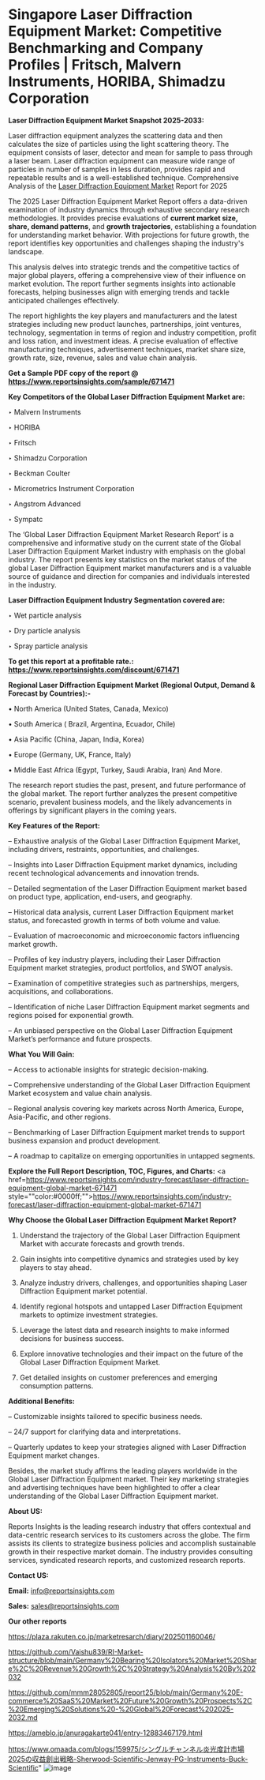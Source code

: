 # Singapore Laser Diffraction Equipment Market: Competitive Benchmarking and Company Profiles | Fritsch, Malvern Instruments, HORIBA, Shimadzu Corporation

<strong>Laser Diffraction Equipment Market Snapshot 2025-2033:</strong>

Laser diffraction equipment analyzes the scattering data and then calculates the size of particles using the light scattering theory. The equipment consists of laser, detector and mean for sample to pass through a laser beam. Laser diffraction equipment can measure wide range of particles in number of samples in less duration, provides rapid and repeatable results and is a well-established technique. Comprehensive Analysis of the <a href=https://www.reportsinsights.com/sample/671471>Laser Diffraction Equipment Market</a> Report for 2025

The 2025 Laser Diffraction Equipment Market Report offers a data-driven examination of industry dynamics through exhaustive secondary research methodologies. It provides precise evaluations of <strong>current market size, share, demand patterns</strong>, and <strong>growth trajectories</strong>, establishing a foundation for understanding market behavior. With projections for future growth, the report identifies key opportunities and challenges shaping the industry's landscape.

This analysis delves into strategic trends and the competitive tactics of major global players, offering a comprehensive view of their influence on market evolution. The report further segments insights into actionable forecasts, helping businesses align with emerging trends and tackle anticipated challenges effectively.

The report highlights the key players and manufacturers and the latest strategies including new product launches, partnerships, joint ventures, technology, segmentation in terms of region and industry competition, profit and loss ration, and investment ideas. A precise evaluation of effective manufacturing techniques, advertisement techniques, market share size, growth rate, size, revenue, sales and value chain analysis.

<strong>Get a Sample PDF copy of the report @ <a href=https://www.reportsinsights.com/sample/671471 style=color:#0000ff;>https://www.reportsinsights.com/sample/671471</a></strong>

<strong>Key Competitors of the Global Laser Diffraction Equipment Market are:</strong>

‣ Malvern Instruments

‣ HORIBA

‣ Fritsch

‣ Shimadzu Corporation

‣ Beckman Coulter

‣ Micrometrics Instrument Corporation

‣ Angstrom Advanced

‣ Sympatc

The ‘Global Laser Diffraction Equipment Market Research Report’ is a comprehensive and informative study on the current state of the Global Laser Diffraction Equipment Market industry with emphasis on the global industry. The report presents key statistics on the market status of the global Laser Diffraction Equipment market manufacturers and is a valuable source of guidance and direction for companies and individuals interested in the industry.

<strong>Laser Diffraction Equipment Industry Segmentation covered are:</strong>

‣ Wet particle analysis

‣ Dry particle analysis

‣ Spray particle analysis

<strong>To get this report at a profitable rate.: <a href=https://www.reportsinsights.com/discount/671471 style=color:#0000ff;>https://www.reportsinsights.com/discount/671471</a></strong>

<strong>Regional Laser Diffraction Equipment Market (Regional Output, Demand &amp; Forecast by Countries):-</strong>

• North America (United States, Canada, Mexico)

• South America ( Brazil, Argentina, Ecuador, Chile)

• Asia Pacific (China, Japan, India, Korea)

• Europe (Germany, UK, France, Italy)

• Middle East Africa (Egypt, Turkey, Saudi Arabia, Iran) And More.

The research report studies the past, present, and future performance of the global market. The report further analyzes the present competitive scenario, prevalent business models, and the likely advancements in offerings by significant players in the coming years.

<strong>Key Features of the Report:</strong>

– Exhaustive analysis of the Global Laser Diffraction Equipment Market, including drivers, restraints, opportunities, and challenges.

– Insights into Laser Diffraction Equipment market dynamics, including recent technological advancements and innovation trends.

– Detailed segmentation of the Laser Diffraction Equipment market based on product type, application, end-users, and geography.

– Historical data analysis, current Laser Diffraction Equipment market status, and forecasted growth in terms of both volume and value.

– Evaluation of macroeconomic and microeconomic factors influencing market growth.

– Profiles of key industry players, including their Laser Diffraction Equipment market strategies, product portfolios, and SWOT analysis.

– Examination of competitive strategies such as partnerships, mergers, acquisitions, and collaborations.

– Identification of niche Laser Diffraction Equipment market segments and regions poised for exponential growth.

– An unbiased perspective on the Global Laser Diffraction Equipment Market’s performance and future prospects.

<strong>What You Will Gain:</strong>

– Access to actionable insights for strategic decision-making.

– Comprehensive understanding of the Global Laser Diffraction Equipment Market ecosystem and value chain analysis.

– Regional analysis covering key markets across North America, Europe, Asia-Pacific, and other regions.

– Benchmarking of Laser Diffraction Equipment market trends to support business expansion and product development.

– A roadmap to capitalize on emerging opportunities in untapped segments.

<strong>Explore the Full Report Description, TOC, Figures, and Charts:</strong>
<a href=https://www.reportsinsights.com/industry-forecast/laser-diffraction-equipment-global-market-671471 style=""color:#0000ff;"">https://www.reportsinsights.com/industry-forecast/laser-diffraction-equipment-global-market-671471</a>

<strong>Why Choose the Global Laser Diffraction Equipment Market Report?</strong>

1. Understand the trajectory of the Global Laser Diffraction Equipment Market with accurate forecasts and growth trends.

2. Gain insights into competitive dynamics and strategies used by key players to stay ahead.

3. Analyze industry drivers, challenges, and opportunities shaping Laser Diffraction Equipment market potential.

4. Identify regional hotspots and untapped Laser Diffraction Equipment markets to optimize investment strategies.

5. Leverage the latest data and research insights to make informed decisions for business success.

6. Explore innovative technologies and their impact on the future of the Global Laser Diffraction Equipment Market.

7. Get detailed insights on customer preferences and emerging consumption patterns.

<strong>Additional Benefits:</strong>

– Customizable insights tailored to specific business needs.

– 24/7 support for clarifying data and interpretations.

– Quarterly updates to keep your strategies aligned with Laser Diffraction Equipment market changes.

Besides, the market study affirms the leading players worldwide in the Global Laser Diffraction Equipment market. Their key marketing strategies and advertising techniques have been highlighted to offer a clear understanding of the Global Laser Diffraction Equipment market.

<strong><strong>About US</strong>:</strong>

Reports Insights is the leading research industry that offers contextual and data-centric research services to its customers across the globe. The firm assists its clients to strategize business policies and accomplish sustainable growth in their respective market domain. The industry provides consulting services, syndicated research reports, and customized research reports.

<strong>Contact US:</strong>

<p class=><b>Email:</b> <a href=mailto:info@reportsinsights.com>info@reportsinsights.com</a></p>
<p class=><b>Sales:</b> <a href=mailto:sales@reportsinsights.com>sales@reportsinsights.com</a></p>

<strong>Our other reports</strong>

<a href=https://plaza.rakuten.co.jp/marketresarch/diary/202501160046/>https://plaza.rakuten.co.jp/marketresarch/diary/202501160046/</a>

<a href=https://github.com/Vaishu839/RI-Market-structure/blob/main/Germany%20Bearing%20Isolators%20Market%20Share%2C%20Revenue%20Growth%2C%20Strategy%20Analysis%20By%202032>https://github.com/Vaishu839/RI-Market-structure/blob/main/Germany%20Bearing%20Isolators%20Market%20Share%2C%20Revenue%20Growth%2C%20Strategy%20Analysis%20By%202032</a>

<a href=https://github.com/mmm28052805/report25/blob/main/Germany%20E-commerce%20SaaS%20Market%20Future%20Growth%20Prospects%2C%20Emerging%20Solutions%20-%20Global%20Forecast%202025-2032.md>https://github.com/mmm28052805/report25/blob/main/Germany%20E-commerce%20SaaS%20Market%20Future%20Growth%20Prospects%2C%20Emerging%20Solutions%20-%20Global%20Forecast%202025-2032.md</a>

<a href=https://ameblo.jp/anuragakarte041/entry-12883467179.html>https://ameblo.jp/anuragakarte041/entry-12883467179.html</a>

<a href=https://www.omaada.com/blogs/159975/シングルチャンネル炎光度計市場2025の収益創出戦略-Sherwood-Scientific-Jenway-PG-Instruments-Buck-Scientific>https://www.omaada.com/blogs/159975/シングルチャンネル炎光度計市場2025の収益創出戦略-Sherwood-Scientific-Jenway-PG-Instruments-Buck-Scientific</a>"
![image](https://github.com/user-attachments/assets/415b3f81-64b6-4c8b-9f6e-a5f1150ac561)
